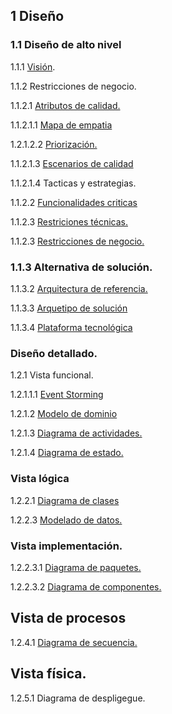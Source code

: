 ## 1 Diseño
### 1.1 Diseño de alto nivel
1.1.1 [Visión](https://github.com/federico1605/Software2/blob/main/Vista%20funcional/Vision.md).

1.1.2 Restricciones de negocio.

1.1.2.1 [Atributos de calidad.](https://github.com/federico1605/Software2/blob/main/Dise%C3%B1o/Atributos%20de%20calidad.md)

1.1.2.1.1 [Mapa de empatia](https://github.com/federico1605/Software2/blob/main/Drivers-Arquitectonicas.md)

1.2.1.2.2 [Priorización.](https://github.com/federico1605/Software2/blob/main/Imagenes/Drivers-Arquitectonicos/Votacion.png)

1.1.2.1.3 [Escenarios de calidad](https://github.com/federico1605/Software2/blob/main/Escenario-Calidad.md)

1.1.2.1.4 Tacticas y estrategias.

1.1.2.2 [Funcionalidades criticas](https://github.com/federico1605/Software2/blob/main/Funcionalidades%20criticas.md)

1.1.2.3 [Restriciones técnicas.](https://github.com/federico1605/Software2/blob/main/Dise%C3%B1o/Restricciones%20tecnicas.md)

1.1.2.3 [Restricciones de negocio.](https://github.com/federico1605/Software2/blob/main/Dise%C3%B1o/Restricciones%20de%20negocio.md)

### 1.1.3 Alternativa de solución.

1.1.3.2 [Arquitectura de referencia.](https://github.com/federico1605/Software2/blob/main/Alternativa%20de%20solucion/Alternativa%20de%20solucion.md)

1.1.3.3 [Arquetipo de solución](https://github.com/federico1605/Software2/blob/main/Alternativa%20de%20solucion/Alternativa%20de%20solucion.md)

1.1.3.4 [Plataforma tecnológica](https://github.com/federico1605/Software2/blob/main/Alternativa%20de%20solucion/Alternativa%20de%20solucion.md)

### Diseño detallado.
1.2.1 Vista funcional.

1.2.1.1.1 [Event Storming](https://miro.com/app/board/uXjVPl0kV0s=/)

1.2.1.2 [Modelo de dominio](https://github.com/federico1605/Software2/blob/main/Vista%20funcional/Modelo-Domio.md)

1.2.1.3 [Diagrama de actividades.]()

1.2.1.4 [Diagrama de estado.](https://github.com/federico1605/Software2/blob/main/Vista%20funcional/Diagrama%20de%20estado.md)

### Vista lógica
1.2.2.1 [Diagrama de clases](https://github.com/federico1605/Software2/blob/main/Vista%20logica/Vista%20logica.md)

1.2.2.3 [Modelado de datos.](https://github.com/federico1605/Software2/blob/main/Vista%20logica/Vista%20logica.md)

### Vista implementación.
1.2.2.3.1 [Diagrama de paquetes.](https://github.com/federico1605/Software2/blob/main/Vista%20implementacion/Vista%20de%20implementacion.md)

1.2.2.3.2 [Diagrama de componentes.](https://github.com/federico1605/Software2/blob/main/Imagenes/Vista%20implementacion/DiagramaDeComponentes.png)

## Vista de procesos

1.2.4.1 [Diagrama de secuencia.](https://github.com/federico1605/Software2/blob/main/Vista%20de%20procesos/Vista%20de%20procesos.md)

## Vista física.
1.2.5.1 Diagrama de despligegue.
